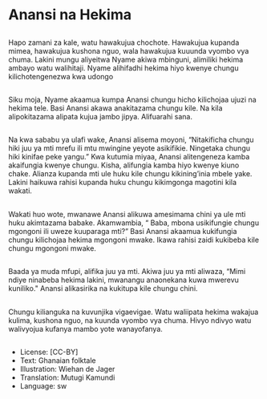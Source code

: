 # Anansi na Hekima

##
Hapo zamani za kale, watu
hawakujua chochote.
Hawakujua kupanda mimea,
hawakujua kushona nguo, wala
hawakujua kuuunda vyombo
vya chuma.
Lakini mungu aliyeitwa Nyame
akiwa mbinguni, alimiliki
hekima ambayo watu walihitaji.
Nyame alihifadhi hekima hiyo
kwenye chungu
kilichotengenezwa kwa udongo

##
Siku moja, Nyame akaamua
kumpa Anansi chungu hicho
kilichojaa ujuzi na hekima tele.
Basi Anansi akawa anakitazama
chungu kile. Na kila
alipokitazama alipata kujua
jambo jipya.
Alifuarahi sana.

##
Na kwa sababu ya ulafi wake, Anansi alisema
moyoni, “Nitakificha chungu hiki juu ya mti
mrefu ili mtu mwingine yeyote asikifikie.
Ningetaka chungu hiki kinifae peke yangu.”
Kwa kutumia miyaa, Anansi alitengeneza
kamba akaifungia kwenye chungu. Kisha,
alifungia kamba hiyo kwenye kiuno chake.
Alianza kupanda mti ule huku kile chungu
kikining’inia mbele yake. Lakini haikuwa rahisi
kupanda huku chungu kikimgonga magotini
kila wakati.

##
Wakati huo wote, mwanawe Anansi alikuwa
amesimama chini ya ule mti huku akimtazama
babake.
Akamwambia, “ Baba, mbona usikifungie
chungu mgongoni ili uweze kuuparaga mti?”
Basi Anansi akaamua kukifungia chungu
kilichojaa hekima mgongoni mwake.
Ikawa rahisi zaidi kukibeba kile chungu
mgongoni mwake.

##
Baada ya muda mfupi, alifika
juu ya mti.
Akiwa juu ya mti aliwaza, “Mimi
ndiye ninabeba hekima lakini,
mwanangu anaonekana kuwa
mwerevu kuniliko."
Anansi alikasirika na kukitupa
kile chungu chini.

##
Chungu kilianguka na kuvunjika
vigaevigae.
Watu waliipata hekima wakajua
kulima, kushona nguo, na
kuunda vyombo vya chuma.
Hivyo ndivyo watu walivyojua
kufanya mambo yote
wanayofanya.

##
* License: [CC-BY]
* Text: Ghanaian folktale
* Illustration: Wiehan de Jager
* Translation: Mutugi Kamundi
* Language: sw
